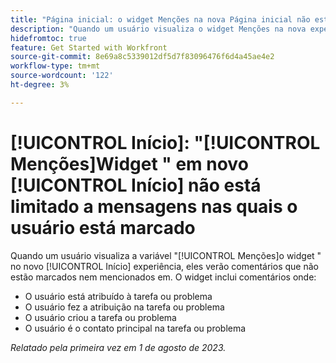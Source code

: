 ```yaml
---
title: "Página inicial: o widget Menções na nova Página inicial não está limitado a mensagens nas quais o usuário está marcado."
description: "Quando um usuário visualiza o widget Menções na nova experiência da Página inicial, ele vê comentários que não estão marcados ou mencionados no."
hidefromtoc: true
feature: Get Started with Workfront
source-git-commit: 8e69a8c5339012df5d7f83096476f6d4a45ae4e2
workflow-type: tm+mt
source-wordcount: '122'
ht-degree: 3%

---
```



# [!UICONTROL Início]: &quot;[!UICONTROL Menções]Widget &quot; em novo [!UICONTROL Início] não está limitado a mensagens nas quais o usuário está marcado

Quando um usuário visualiza a variável &quot;[!UICONTROL Menções]o widget &quot; no novo [!UICONTROL Início] experiência, eles verão comentários que não estão marcados nem mencionados em. O widget inclui comentários onde:

* O usuário está atribuído à tarefa ou problema
* O usuário fez a atribuição na tarefa ou problema
* O usuário criou a tarefa ou problema
* O usuário é o contato principal na tarefa ou problema

_Relatado pela primeira vez em 1 de agosto de 2023._

